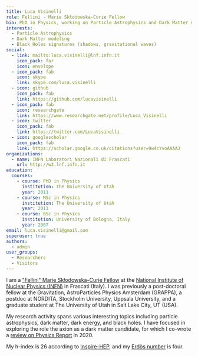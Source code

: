 ```yaml
---
title: Luca Visinelli
role: Fellini - Marie Skłodowska-Curie Fellow
bio: PhD in Physics, working on Particle Astrophysics and Dark Matter modeling.
interests:
  - Particle Astrophysics
  - Dark Matter modeling
  - Black Holes signatures (shadows, gravitational waves)
social:
  - link: mailto:luca.visinelli@lnf.infn.it
    icon_pack: far
    icon: envelope
  - icon_pack: fab
    icon: skype
    link: skype.com/luca.visinelli
  - icon: github
    icon_pack: fab
    link: https://github.com/lucavisinelli
  - icon_pack: fab
    icon: researchgate
    link: https://www.researchgate.net/profile/Luca_Visinelli
  - icon: twitter
    icon_pack: fab
    link: https://twitter.com/LucaVisinelli
  - icon: googlescholar
    icon_pack: fab
    link: https://scholar.google.co.uk/citations?user=9w4cYvoAAAAJ
organizations:
  - name: INFN Laboratori Nazionali di Frascati
    url: http://w3.lnf.infn.it
education:
  courses:
    - course: PhD in Physics
      institution: The University of Utah
      year: 2011
    - course: MSc in Physics
      institution: The University of Utah
      year: 2011
    - course: BSc in Physics
      institution: University of Bologna, Italy
      year: 2007
email: luca.visinelli@gmail.com
superuser: true
authors:
  - admin
user_groups:
  - Researchers
  - Visitors
---
```

I am a ["Fellini" Marie Skłodowska-Curie Fellow](https://web.infn.it/fellini/) at the [National Institute of Nuclear Physics (INFN)](http://w3.lnf.infn.it/?lang=en) in Frascati (Italy). I was previously a post-doctoral fellow at the Gravitation, AstroParticles Physics Amsterdam (GRAPPA), a postdoc at NORDITA, Stockholm University, Uppsala University, and a graduate student at The University of Utah in Salt Lake City, UT (USA).

My research activity spans various interesting topics including particle astrophysics, dark matter, dark energy, and black holes. I have focused in exploring the role the axion as a dark matter candidate, for which I co-wrote a [review on Physics Report](https://www.sciencedirect.com/user/identity/landing?code=4V2hffr9561gPl_VXcou7D98hc85Zq6NI9Ai7DLP&state=retryCounter%3D0%26csrfToken%3Dc6c720d7-9376-460b-b798-f378521f7d25%26idpPolicy%3Durn%253Acom%253Aelsevier%253Aidp%253Apolicy%253Aproduct%253Ainst_assoc%26returnUrl%3D%252Fscience%252Farticle%252Fabs%252Fpii%252FS0370157320302477%26prompt%3Dnone%26cid%3Darp-bd516642-2638-4e37-bf5e-66821f94a540) in 2020.

My h-index is 26 according to [Inspire-HEP](https://inspirehep.net/authors/1269953), and my [Erdös number](https://mathscinet.ams.org/mathscinet/collaborationDistance.html) is four.
